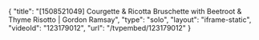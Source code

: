 {
    "title": "[1508521049] Courgette & Ricotta Bruschette with Beetroot & Thyme Risotto | Gordon Ramsay",
    "type": "solo",
    "layout": "iframe-static",
    "videoId": "123179012",
    "url": "\/tvpembed\/123179012"
}